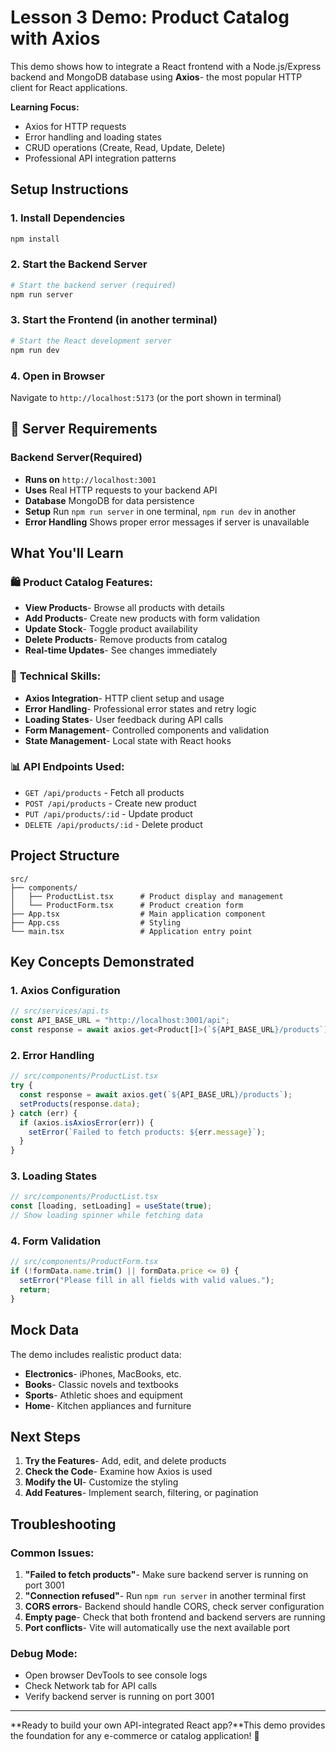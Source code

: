 # Lesson 3 Demo: Product Catalog with Axios

This demo shows how to integrate a React frontend with a Node.js/Express backend and MongoDB database using **Axios**- the most popular HTTP client for React applications.

**Learning Focus:**
- Axios for HTTP requests
- Error handling and loading states
- CRUD operations (Create, Read, Update, Delete)
- Professional API integration patterns

## Setup Instructions

### 1. Install Dependencies
```bash
npm install
```

### 2. Start the Backend Server
```bash
# Start the backend server (required)
npm run server
```

### 3. Start the Frontend (in another terminal)
```bash
# Start the React development server
npm run dev
```

### 4. Open in Browser
Navigate to `http://localhost:5173` (or the port shown in terminal)

## 🚀 **Server Requirements**

### **Backend Server**(Required)
- **Runs on** `http://localhost:3001`
- **Uses** Real HTTP requests to your backend API
- **Database** MongoDB for data persistence
- **Setup** Run `npm run server` in one terminal, `npm run dev` in another
- **Error Handling** Shows proper error messages if server is unavailable

## What You'll Learn

### 🛍️ **Product Catalog Features:**
- **View Products**- Browse all products with details
- **Add Products**- Create new products with form validation
- **Update Stock**- Toggle product availability
- **Delete Products**- Remove products from catalog
- **Real-time Updates**- See changes immediately

### 🔧 **Technical Skills:**
- **Axios Integration**- HTTP client setup and usage
- **Error Handling**- Professional error states and retry logic
- **Loading States**- User feedback during API calls
- **Form Management**- Controlled components and validation
- **State Management**- Local state with React hooks

### 📊 **API Endpoints Used:**
- `GET /api/products` - Fetch all products
- `POST /api/products` - Create new product
- `PUT /api/products/:id` - Update product
- `DELETE /api/products/:id` - Delete product

## Project Structure

```
src/
├── components/
│   ├── ProductList.tsx      # Product display and management
│   └── ProductForm.tsx      # Product creation form
├── App.tsx                  # Main application component
├── App.css                  # Styling
└── main.tsx                 # Application entry point
```

## Key Concepts Demonstrated

### 1. **Axios Configuration**
```typescript
// src/services/api.ts
const API_BASE_URL = "http://localhost:3001/api";
const response = await axios.get<Product[]>(`${API_BASE_URL}/products`);
```

### 2. **Error Handling**
```typescript
// src/components/ProductList.tsx
try {
  const response = await axios.get(`${API_BASE_URL}/products`);
  setProducts(response.data);
} catch (err) {
  if (axios.isAxiosError(err)) {
    setError(`Failed to fetch products: ${err.message}`);
  }
}
```

### 3. **Loading States**
```typescript
// src/components/ProductList.tsx
const [loading, setLoading] = useState(true);
// Show loading spinner while fetching data
```

### 4. **Form Validation**
```typescript
// src/components/ProductForm.tsx
if (!formData.name.trim() || formData.price <= 0) {
  setError("Please fill in all fields with valid values.");
  return;
}
```

## Mock Data

The demo includes realistic product data:
- **Electronics**- iPhones, MacBooks, etc.
- **Books**- Classic novels and textbooks
- **Sports**- Athletic shoes and equipment
- **Home**- Kitchen appliances and furniture

## Next Steps

1. **Try the Features**- Add, edit, and delete products
2. **Check the Code**- Examine how Axios is used
3. **Modify the UI**- Customize the styling
4. **Add Features**- Implement search, filtering, or pagination

## Troubleshooting

### Common Issues:

1. **"Failed to fetch products"**- Make sure backend server is running on port 3001
2. **"Connection refused"**- Run `npm run server` in another terminal first
3. **CORS errors**- Backend should handle CORS, check server configuration
4. **Empty page**- Check that both frontend and backend servers are running
5. **Port conflicts**- Vite will automatically use the next available port

### Debug Mode:
- Open browser DevTools to see console logs
- Check Network tab for API calls
- Verify backend server is running on port 3001

---

**Ready to build your own API-integrated React app?**This demo provides the foundation for any e-commerce or catalog application! 🚀
